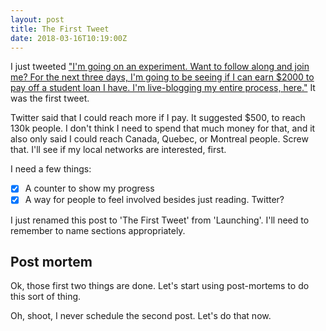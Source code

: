 ```yaml
---
layout: post
title: The First Tweet
date: 2018-03-16T10:19:00Z
---
```


I just tweeted ["I'm going on an experiment. Want to follow along and join me? For the next three days, I'm going to be seeing if I can earn $2000 to pay off a student loan I have. I'm live-blogging my entire process, here."](https://twitter.com/richlitt/status/974650005041696768) It was the first tweet.

Twitter said that I could reach more if I pay. It suggested $500, to reach 130k people. I don't think I need to spend that much money for that, and it also only said I could reach Canada, Quebec, or Montreal people. Screw that. I'll see if my local networks are interested, first.

I need a few things:
- [x] A counter to show my progress
- [x] A way for people to feel involved besides just reading. Twitter?

I just renamed this post to 'The First Tweet' from 'Launching'. I'll need to remember to name sections appropriately.

## Post mortem

Ok, those first two things are done. Let's start using post-mortems to do this sort of thing.

Oh, shoot, I never schedule the second post. Let's do that now.
